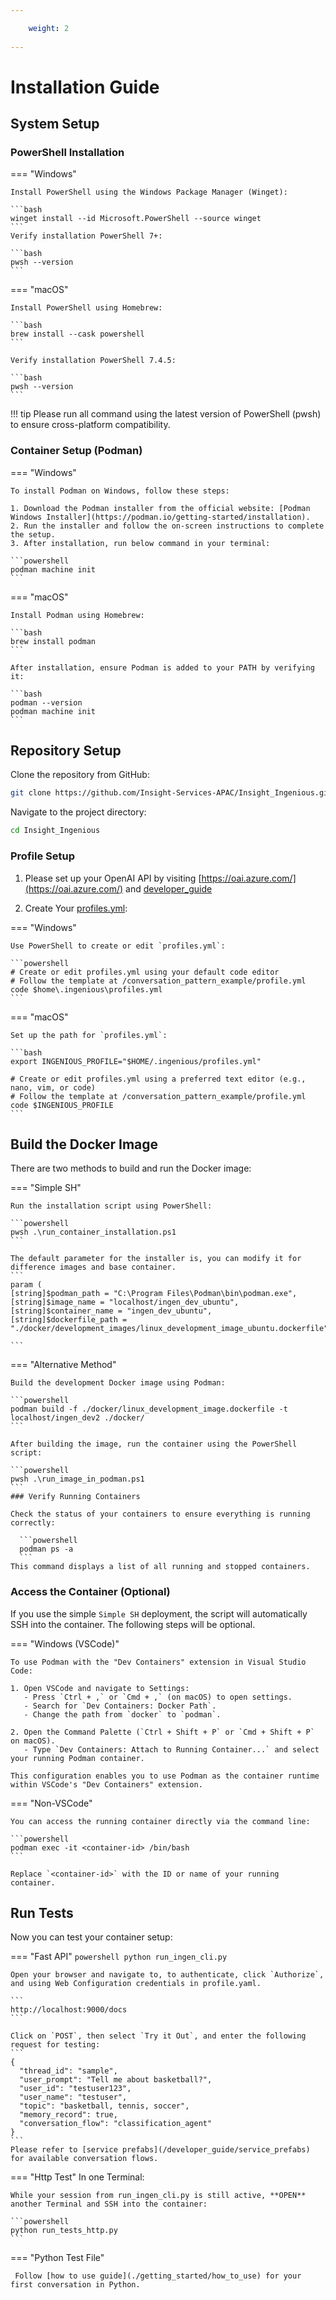 ```yaml
---

    weight: 2
    
---
```


# Installation Guide

## System Setup


### PowerShell Installation

=== "Windows"

    Install PowerShell using the Windows Package Manager (Winget):

    ```bash
    winget install --id Microsoft.PowerShell --source winget
    ```
    Verify installation PowerShell 7+:

    ```bash
    pwsh --version
    ```

=== "macOS"

    Install PowerShell using Homebrew:

    ```bash
    brew install --cask powershell
    ```

    Verify installation PowerShell 7.4.5:

    ```bash
    pwsh --version
    ```
!!! tip
    Please run all command using the latest version of PowerShell (pwsh) to ensure cross-platform compatibility. 



### Container Setup (Podman)

=== "Windows"

    To install Podman on Windows, follow these steps:

    1. Download the Podman installer from the official website: [Podman Windows Installer](https://podman.io/getting-started/installation).
    2. Run the installer and follow the on-screen instructions to complete the setup.
    3. After installation, run below command in your terminal:

    ```powershell    
    podman machine init
    ```


=== "macOS"

    Install Podman using Homebrew:

    ```bash
    brew install podman
    ```

    After installation, ensure Podman is added to your PATH by verifying it:

    ```bash
    podman --version
    podman machine init
    ```


## Repository Setup

Clone the repository from GitHub:

```bash
git clone https://github.com/Insight-Services-APAC/Insight_Ingenious.git
```

Navigate to the project directory:

```bash
cd Insight_Ingenious
```

### Profile Setup
1. Please set up your OpenAI API by visiting [https://oai.azure.com/](https://oai.azure.com/) and [developer_guide](/developer_guide/step_2_repo_setup)

2. Create Your [profiles.yml](../profile_file):

=== "Windows"

    Use PowerShell to create or edit `profiles.yml`:

    ```powershell
    # Create or edit profiles.yml using your default code editor
    # Follow the template at /conversation_pattern_example/profile.yml
    code $home\.ingenious\profiles.yml
    ```

=== "macOS"

    Set up the path for `profiles.yml`:

    ```bash
    export INGENIOUS_PROFILE="$HOME/.ingenious/profiles.yml"
    
    # Create or edit profiles.yml using a preferred text editor (e.g., nano, vim, or code)
    # Follow the template at /conversation_pattern_example/profile.yml
    code $INGENIOUS_PROFILE
    ```

## Build the Docker Image

There are two methods to build and run the Docker image:

=== "Simple SH"

    Run the installation script using PowerShell:

    ```powershell
    pwsh .\run_container_installation.ps1
    ```

    The default parameter for the installer is, you can modify it for difference images and base container. 
    ```
    param (
    [string]$podman_path = "C:\Program Files\Podman\bin\podman.exe",
    [string]$image_name = "localhost/ingen_dev_ubuntu",
    [string]$container_name = "ingen_dev_ubuntu",
    [string]$dockerfile_path = "./docker/development_images/linux_development_image_ubuntu.dockerfile"

    ```

=== "Alternative Method"

    Build the development Docker image using Podman:

    ```powershell
    podman build -f ./docker/linux_development_image.dockerfile -t localhost/ingen_dev2 ./docker/
    ```

    After building the image, run the container using the PowerShell script:

    ```powershell
    pwsh .\run_image_in_podman.ps1
    ```
    ### Verify Running Containers

    Check the status of your containers to ensure everything is running correctly:
      
      ```powershell
      podman ps -a
      ```
    This command displays a list of all running and stopped containers.



### Access the Container (Optional)

If you use the simple `Simple SH` deployment, the script will automatically SSH into the container.
The following steps will be optional. 

=== "Windows (VSCode)"

    To use Podman with the "Dev Containers" extension in Visual Studio Code:

    1. Open VSCode and navigate to Settings:
       - Press `Ctrl + ,` or `Cmd + ,` (on macOS) to open settings.
       - Search for `Dev Containers: Docker Path`.
       - Change the path from `docker` to `podman`.
    
    2. Open the Command Palette (`Ctrl + Shift + P` or `Cmd + Shift + P` on macOS).
       - Type `Dev Containers: Attach to Running Container...` and select your running Podman container.

    This configuration enables you to use Podman as the container runtime within VSCode's "Dev Containers" extension.

=== "Non-VSCode"

    You can access the running container directly via the command line:

    ```powershell
    podman exec -it <container-id> /bin/bash
    ```

    Replace `<container-id>` with the ID or name of your running container.


## Run Tests

Now you can test your container setup:

=== "Fast API"
    ```powershell
    python run_ingen_cli.py
    ```

    Open your browser and navigate to, to authenticate, click `Authorize`, and using Web Configuration credentials in profile.yaml.
    
    ```
    http://localhost:9000/docs
    ```
    
    Click on `POST`, then select `Try it Out`, and enter the following request for testing:
    ```
    {
      "thread_id": "sample",
      "user_prompt": "Tell me about basketball?",
      "user_id": "testuser123",
      "user_name": "testuser",
      "topic": "basketball, tennis, soccer",
      "memory_record": true,
      "conversation_flow": "classification_agent"
    }
    ```
    Please refer to [service prefabs](/developer_guide/service_prefabs) for available conversation flows. 


=== "Http Test"
    In one Terminal:
  
    While your session from run_ingen_cli.py is still active, **OPEN** another Terminal and SSH into the container:

    ```powershell
    python run_tests_http.py
    ```

=== "Python Test File"

     Follow [how to use guide](./getting_started/how_to_use) for your first conversation in Python. 

